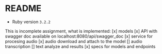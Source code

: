 # README

* Ruby version `3.2.2`

This is incomplete assignment, what is implemented:
[x] models
[x] API with swagger doc available on localhost:8080/api/swagger_doc
[x] service for procesing audio
  [x] audio download and attach to the model
  [] audio transcription
  [] text analyze and results
[x] specs for models and endpoints
